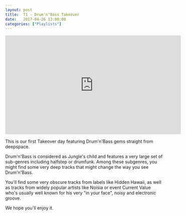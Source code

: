 ```yaml
---
layout: post
title:  T1 - Drum'n'Bass Takeover
date:   2017-04-26 13:00:00
categories: ["Playlists"]
---
```


<iframe width="560" height="315" src="https://www.youtube.com/embed/videoseries?list=PLXG1UxdN3qL8BLQXqPajGaMvPh5mvcCKP" frameborder="0" allowfullscreen></iframe>

This is our first Takeover day featuring Drum'n'Bass gems straight from deepspace.

Drum'n'Bass is considered as Jungle's child and features a very large set of sub-genres including halfstep or drumfunk. Among these subgenres, you might find some very deep tracks that might change the way you see Drum'n'Bass.

You'll find some very obscure tracks from labels like Hidden Hawaii, as well as tracks from widely popular artists like Noisia or event Current Value who's usually well known for his very "in your face", noisy and electronic groove.

We hope you'll enjoy it.
